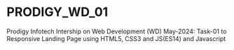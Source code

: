 # PRODIGY_WD_01
Prodigy Infotech Intership on Web Development (WD) May-2024: Task-01 to Responsive Landing Page using HTML5, CSS3 and JS(ES14) and Javascript

